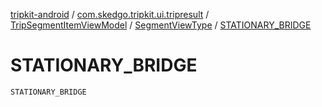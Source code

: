 [tripkit-android](../../../index.md) / [com.skedgo.tripkit.ui.tripresult](../../index.md) / [TripSegmentItemViewModel](../index.md) / [SegmentViewType](index.md) / [STATIONARY_BRIDGE](./-s-t-a-t-i-o-n-a-r-y_-b-r-i-d-g-e.md)

# STATIONARY_BRIDGE

`STATIONARY_BRIDGE`
